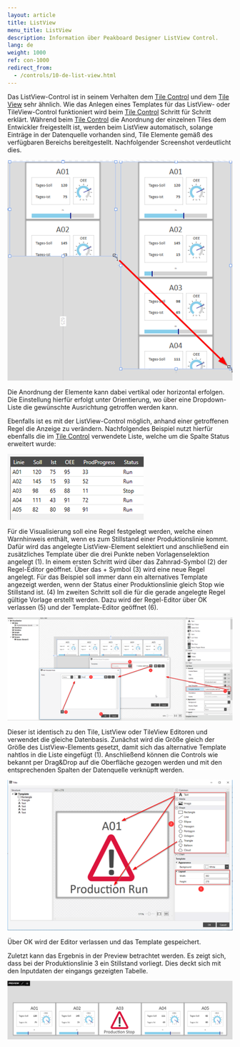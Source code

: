 ```yaml
---
layout: article
title: ListView
menu_title: ListView
description: Information über Peakboard Designer ListView Control.
lang: de
weight: 1000
ref: con-1000
redirect_from:
  - /controls/10-de-list-view.html
---
```


Das ListView-Control ist in seinem Verhalten dem [Tile Control](/controls/14-de-tilecontrol.html) und dem [Tile View](/controls/11-de-tile-view.html) sehr ähnlich. 
Wie das Anlegen eines Templates für das ListView- oder TileView-Control funktioniert wird beim [Tile Control](/controls/14-de-tilecontrol.html) Schritt für Schritt erklärt.
Während beim [Tile Control](/controls/14-de-tilecontrol.html) die Anordnung der einzelnen Tiles dem Entwickler freigestellt ist, werden beim ListView automatisch, solange Einträge in der Datenquelle vorhanden sind, Tile Elemente gemäß des verfügbaren Bereichs bereitgestellt. Nachfolgender Screenshot verdeutlicht dies.

![image_1](/assets/images/Controls/ListView/list1.png)

Die Anordnung der Elemente kann dabei vertikal oder horizontal erfolgen. Die Einstellung hierfür erfolgt unter Orientierung, wo über eine Dropdown-Liste die gewünschte Ausrichtung getroffen werden kann. 

Ebenfalls ist es mit der ListView-Control möglich, anhand einer getroffenen Regel die Anzeige zu verändern.
Nachfolgendes Beispiel nutzt hierfür ebenfalls die im [Tile Control](/controls/14-de-tilecontrol.html) verwendete Liste, welche um die Spalte Status erweitert wurde:

![table1](/assets/images/Controls/ListView/table1.png)

Für die Visualisierung soll eine Regel festgelegt werden, welche einen Warnhinweis enthält, wenn es zum Stillstand einer Produktionslinie kommt.
Dafür wird das angelegte ListView-Element selektiert und anschließend ein zusätzliches Template über die drei Punkte neben Vorlagenselektion angelegt (1). 
In einem ersten Schritt wird über das Zahnrad-Symbol (2) der Regel-Editor geöffnet. Über das + Symbol (3) wird eine neue Regel angelegt. 
Für das Beispiel soll immer dann ein alternatives Template angezeigt werden, wenn der Status einer Produktionslinie gleich Stop wie Stillstand ist. (4)
Im zweiten Schritt soll die für die gerade angelegte Regel gültige Vorlage erstellt werden. Dazu wird der Regel-Editor über OK verlassen (5) und der Template-Editor geöffnet (6).

![image_2](/assets/images/Controls/ListView/list2.png)

Dieser ist identisch zu den Tile, ListView oder TileView Editoren und verwendet die gleiche Datenbasis.
Zunächst wird die Größe gleich der Größe des ListView-Elements gesetzt, damit sich das alternative Template nahtlos in die Liste eingefügt (1).
Anschließend können die Controls wie bekannt per Drag&Drop auf die Oberfläche gezogen werden und mit den entsprechenden Spalten der Datenquelle verknüpft werden.

![image_3](/assets/images/Controls/ListView/list3.png)

Über OK wird der Editor verlassen und das Template gespeichert.

Zuletzt kann das Ergebnis in der Preview betrachtet werden. Es zeigt sich, dass bei der Produktionslinie 3 ein Stillstand vorliegt. Dies deckt sich mit den Inputdaten der eingangs gezeigten Tabelle.

![image_4](/assets/images/Controls/ListView/list4.png)

